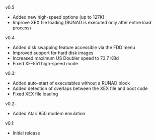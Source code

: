 v0.5
- Added new high-speed options (up to 127K)
- Improve XEX file loading (RUNAD is executed only after entire load process)

v0.4
- Added disk swapping feature accessible via the FDD menu
- Improved support for hard disk images
- Increased maximum US Doubler speed to 73.7 KBd
- Fixed XF-551 high-speed mode

v0.3:
- Added auto-start of executables without a RUNAD block
- Added detection of overlaps between the XEX file and boot code
- Fixed XEX file loading

v0.2:
- Added Atari 850 modem emulation

v0.1:
- Initial release
